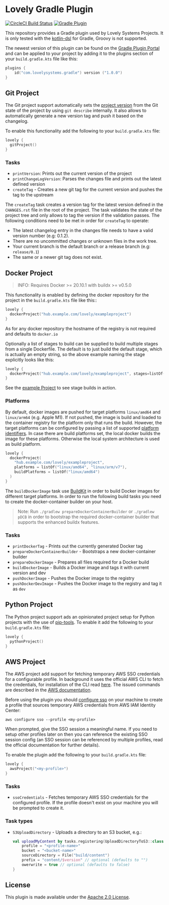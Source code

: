 # Lovely Gradle Plugin

[![CircleCI Build Status](https://dl.circleci.com/status-badge/img/gh/lovelysystems/lovely-gradle-plugin/tree/master.svg?style=svg)](https://dl.circleci.com/status-badge/redirect/gh/lovelysystems/lovely-gradle-plugin/tree/master)
[![Gradle Plugin](https://img.shields.io/maven-metadata/v/https/plugins.gradle.org/m2/com/lovelysystems/gradle/com.lovelysystems.gradle.gradle.plugin/maven-metadata.xml.svg?label=gradle-plugin)](https://plugins.gradle.org/plugin/com.lovelysystems.gradle)

This repository provides a Gradle plugin used by Lovely Systems Projects. It is only tested with the
[kotlin-dsl](https://github.com/gradle/kotlin-dsl) for Gradle, Groovy is not supported.

The newest version of this plugin can be found on
the [Gradle Plugin Portal](https://plugins.gradle.org/plugin/com.lovelysystems.gradle)
and can be applied to your project by adding it to the plugins section of your `build.gradle.kts`
file like this:

```kotlin
plugins {
    id("com.lovelysystems.gradle") version ("1.0.0")
}
```

## Git Project

The Git project support automatically sets the
[project version](https://docs.gradle.org/current/dsl/org.gradle.api.Project.html#org.gradle.api.Project:version)
from the Git state of the project by using `git describe` internally. It also allows to
automatically generate a new version tag and push it based on the changelog.

To enable this functionality add the following to your `build.gradle.kts` file:

```kotlin
lovely {
  gitProject()
}
```

### Tasks

* `printVersion`: Prints out the current version of the project
* `printChangeLogVersion`: Parses the changes file and prints out the latest defined version
* `createTag` - Creates a new git tag for the current version and pushes the tag to the upstream

The `createTag` task creates a version tag for the latest version defined in the `CHANGES.rst` file
in the root of the project. The task validates the state of the project tree and only allows to tag
the version if the validation passes. The following conditions need to be met in order
for `createTag` to operate:

- The latest changelog entry in the changes file needs to have a valid version number (e.g: 0.1.2).
- There are no uncommitted changes or unknown files in the work tree.
- Your current branch is the default branch or a release branch (e.g: `release/0.1`)
- The same or a newer git tag does not exist.

## Docker Project

> INFO: Requires Docker >= 20.10.1 with buildx >= v0.5.0

This functionality is enabled by defining the docker repository for the project in the
`build.gradle.kts` file like this::

```kotlin
lovely {
  dockerProject("hub.example.com/lovely/exampleproject")
}
```

As for any docker repository the hostname of the registry is not required and defaults
to `docker.io`

Optionally a list of stages to build can be supplied to build multiple stages from a single
Dockerfile. The default is to just build the default stage, which is actually an empty string, so
the above example naming the stage explicitly looks like this:

```kotlin
lovely {
  dockerProject("hub.example.com/lovely/exampleproject", stages=listOf(""))
}
```

See the [example Project](./example/build.gradle.kts) to see stage builds in action.

### Platforms

By default, docker images are pushed for target platforms `linux/amd64` and `linux/arm64` (e.g. Apple M1).
If not pushed, the image is build and loaded to the container registry for the platform only that runs the build.
However, the target platforms can be configured by passing a list of
supported [platform identifiers](https://docs.docker.com/engine/reference/commandline/buildx_build/#platform).
In case there are build platforms set, the local docker builds the image for these platforms. Otherwise the
local system architecture is used as build platform.

```kotlin
lovely {
  dockerProject(
    "hub.example.com/lovely/exampleproject", 
    platforms = listOf("linux/amd64", "linux/arm/v7"),
    buildPlatforms = listOf("linux/amd64")
  )
}
```

The `buildDockerImage` task use [BuildKit](https://docs.docker.com/build/buildx/) in order to build
Docker images for different target platforms. In order to run the following build tasks you need to create the
docker-container builder on your host.

> Note: Run `./gradlew prepareDockerContainerBuilder` or `./gradlew pDCB` in order to bootstrap the required
> docker-container builder that supports the enhanced buildx features.

### Tasks

* `printDockerTag` - Prints out the currently generated Docker tag
* `prepareDockerContainerBuilder` - Bootstraps a new docker-container builder
* `prepareDockerImage` - Prepares all files required for a Docker build
* `buildDockerImage` - Builds a Docker image and tags it with current version and dev
* `pushDockerImage` - Pushes the Docker image to the registry
* `pushDockerDevImage` - Pushes the Docker image to the registry and tag it as `dev`

## Python Project

The Python project support ads an opinionated project setup for Python projects with the use of
[pip-tools](https://github.com/jazzband/pip-tools). To enable it add the following to
your `build.gradle.kts` file:

```kotlin
lovely {
  pythonProject()
}
```

## AWS Project

The AWS project add support for fetching temporary AWS SSO credentials for a configurable profile. In background it
uses the official AWS CLI to fetch the credentials, for installation of the CLI read
[here](https://docs.aws.amazon.com/cli/latest/userguide/getting-started-install.html). The issued commands are described
in the [AWS documentation](https://docs.aws.amazon.com/cli/latest/userguide/cli-configure-sso.html).

Before using the plugin you should 
[configure sso](https://awscli.amazonaws.com/v2/documentation/api/latest/reference/configure/sso.html) on your
machine to create a profile that sources temporary AWS credentials from AWS IAM Identity Center:

```shell
aws configure sso --profile <my-profile>
```

When prompted, give the SSO session a meaningful name. If you need to setup other profiles later on then you can
reference the existing SSO session config (an SSO session can be referenced by multiple profiles, read the official
documentation for further details).

To enable the plugin add the following to your `build.gradle.kts` file:

```kotlin
lovely {
  awsProject("<my-profile>")
}
```

### Tasks

- `ssoCredentials` - Fetches temporary AWS SSO credentials for the configured profile. If the profile doesn't exist
  on your machine you will be prompted to create it.

### Task types

- `S3UploadDirectory` - Uploads a directory to an S3 bucket, e.g.:
    ```kotlin
    val uploadMyContent by tasks.registering(UploadDirectoryToS3::class) {
        profile = "<profile-name>"
        bucket = "<bucket-name>"
        sourceDirectory = File("build/content")
        prefix = "content/$version" // optional (defaults to "")
        owerwrite = true // optional (defaults to false)
    }
    ```

## License

This plugin is made available under
the [Apache 2.0 License](http://www.apache.org/licenses/LICENSE-2.0).

